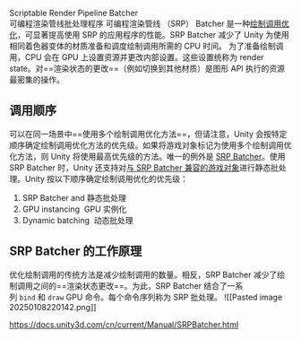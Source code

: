 Scriptable Render Pipeline Batcher  
可编程渲染管线批处理程序
可编程渲染管线 （SRP） Batcher 是一种[绘制调用优化](https://docs.unity3d.com/cn/current/Manual/optimizing-draw-calls.html)，可显著提高使用 SRP 的应用程序的性能。SRP Batcher 减少了 Unity 为使用相同着色器变体的材质准备和调度绘制调用所需的 CPU 时间。
为了准备绘制调用，CPU 会在 GPU 上设置资源并更改内部设置。这些设置统称为 render state。对==渲染状态的更改==（例如切换到其他材质）是图形 API 执行的资源最密集的操作。

## 调用顺序
可以在同一场景中==使用多个绘制调用优化方法==，但请注意，Unity 会按特定顺序确定绘制调用优化方法的优先级。如果将游戏对象标记为使用多个绘制调用优化方法，则 Unity 将使用最高优先级的方法。唯一的例外是 [SRP Batcher](https://docs.unity3d.com/cn/current/Manual/SRPBatcher.html)。使用 SRP Batcher 时，Unity 还支持对[与 SRP Batcher 兼容的游戏对象](https://docs.unity3d.com/cn/current/Manual/SRPBatcher.html#gameobject-compatibility)进行静态批处理。Unity 按以下顺序确定绘制调用优化的优先级：

1. SRP Batcher and 静态批处理
2. GPU instancing  GPU 实例化
3. Dynamic batching  动态批处理

## SRP Batcher 的工作原理
优化绘制调用的传统方法是减少绘制调用的数量。相反，SRP Batcher 减少了绘制调用之间的==渲染状态更改==。为此，SRP Batcher 结合了一系列 `bind` 和 `draw` GPU 命令。每个命令序列称为 SRP 批处理。
![[Pasted image 20250108220142.png]]

https://docs.unity3d.com/cn/current/Manual/SRPBatcher.html